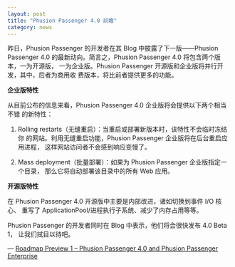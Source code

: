 ```yaml
---
layout: post
title: "Phusion Passenger 4.0 前瞻"
category: news
---
```


昨日，Phusion Passenger 的开发者在其 Blog 中披露了下一版——Phusion Passenger
4.0 的最新动向。简言之，Phusion Passenger 4.0 将包含两个版本，一为开源版，
一为企业版。Phusion Passenger 开源版和企业版将并行开发，其中，后者为商用收
费版本，将比前者提供更多的功能。

**企业版特性**

从目前公布的信息来看，Phusion Passenger 4.0 企业版将会提供以下两个相当不错
的新特性：

1. Rolling restarts（无缝重启）：当重启或部署新版本时，该特性不会临时冻结你
   的网站。利用无缝重启功能，Phusion Passenger 企业版将在后台重启应用进程，
   这样网站访问者不会感到响应变慢了。

2. Mass deployment（批量部署）：如果为 Phusion Passenger 企业版指定一个目录，
那么它将自动部署该目录中的所有 Web 应用。

**开源版特性**

在 Phusion Passenger 4.0 开源版中主要是内部改进，诸如切换到事件 I/O 核心、
重写了 ApplicationPool/进程执行子系统、减少了内存占用等等。

Phusion Passenger 的开发者同时在 Blog 中表示，他们将会很快发布 4.0 Beta 1，
让我们拭目以待吧。

&mdash; [Roadmap Preview 1 – Phusion Passenger 4.0 and Phusion Passenger
Enterprise](http://blog.phusion.nl/2012/07/24/roadmap-preview-1-phusion-passenger-4-0-and-phusion-passenger-enterprise/)
